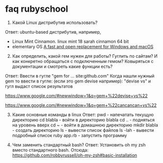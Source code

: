 # faq rubyschool

1. Какой Linux дистрибутив использовать?

Ответ: ubuntu-based дистрибутив, например, 
- Linux Mint Cinnamon. linux mint 18 sarah cinnamon 64 bit
- elementary OS
<a href="https://elementary.io/">A fast and open replacement for Windows and macOS</a>

2. Как определить, какой гем нужен для работы? Гуглить по сайтам? И как конкретно обращаться с подключенным гемом? Ковыряться с документации и смотреть какие функции есть?

Ответ: Ввести в гугле "gem for ... site:github.com"
Когда нашли нужный gem то ввести в гугле:
(если это gem devise например): "devise vs"
и гугл выдаст список результатов

https://www.google.com/#newwindow=1&q=gem+%22devise+vs%22

https://www.google.com/#newwindow=1&q=gem+%22cancancan+vs%22
 
3. Какие основные команды в linux
Ответ: 
pwd - напечатать текущую директорию
cd blabla - войти в  директорию blabla
cd .. - подняться на уровень вверх
cd ~ - войти в домашнюю директорию
mkdir blabla - создать директорию
ls - вывести список файлов
ls -lah - вывести подробный список
ruby app.rb - запустить программу

4. Чем заменить стандартный bash?
Ответ:
Установить oh my zsh вместо стандартного bash. 
Отсюда: https://github.com/robbyrussell/oh-my-zsh#basic-installation